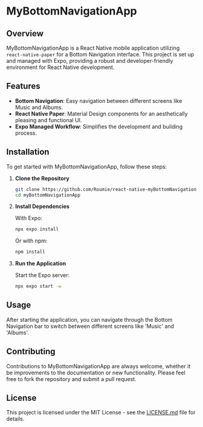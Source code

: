 
# MyBottomNavigationApp

## Overview

MyBottomNavigationApp is a React Native mobile application utilizing `react-native-paper` for a Bottom Navigation interface. This project is set up and managed with Expo, providing a robust and developer-friendly environment for React Native development.

## Features

- **Bottom Navigation**: Easy navigation between different screens like Music and Albums.
- **React Native Paper**: Material Design components for an aesthetically pleasing and functional UI.
- **Expo Managed Workflow**: Simplifies the development and building process.

## Installation

To get started with MyBottomNavigationApp, follow these steps:

1. **Clone the Repository**

   ```bash
   git clone https://github.com/Roumie/react-native-myBottomNavigationApp/
   cd myBottomNavigationApp
   ```

2. **Install Dependencies**

   With Expo:

   ```bash
   npx expo install
   ```

   Or with npm:

   ```bash
   npm install
   ```

3. **Run the Application**

   Start the Expo server:

   ```bash
   npx expo start -w
   ```

## Usage

After starting the application, you can navigate through the Bottom Navigation bar to switch between different screens like 'Music' and 'Albums'.

## Contributing

Contributions to MyBottomNavigationApp are always welcome, whether it be improvements to the documentation or new functionality. Please feel free to fork the repository and submit a pull request.

## License

This project is licensed under the MIT License - see the [LICENSE.md](LICENSE.md) file for details.
